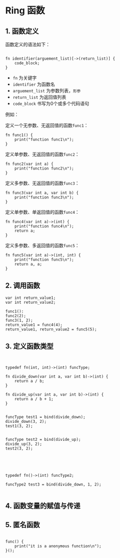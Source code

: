 # Ring 函数


## 1. 函数定义

函数定义的语法如下：

```ring

fn identifier(arguement_list)[->(return_list)] {
    code_block;
}
```

- ```fn``` 为关键字
- ```identifier``` 为函数名
- ```arguement_list``` 为参数列表，```形参```
- ```return_list``` 为返回值列表
- ```code_block``` 书写为0个或多个代码语句


例如：

定义一个无参数、无返回值的函数```func1```：

```ring
fn func1() {
    print("function func1\n");
}
```



定义单参数、无返回值的函数```func2```：
```ring
fn func2(var int a) {
    print("function func2\n");
}

```

定义多参数、无返回值的函数```func3```：
```ring
fn func3(var int a, var int b) {
    print("function func3\n");
}
```


定义单参数、单返回值的函数```func4```：
```ring
fn func4(var int a)->(int) {
    print("function func4\n");
    return a;
}
```

定义多参数、多返回值的函数```func5```：
```ring
fn func5(var int a)->(int, int) {
    print("function func5\n");
    return a, a;
}
```


## 2. 调用函数

```ring
var int return_value1;
var int return_value2;

func1():
func2(2);
func3(1, 2);
return_value1 = func4(4);
return_value1, return_value2 = func5(5);
```


## 3. 定义函数类型

```ring


typedef fn(int, int)->(int) funcType;

fn divide_down(var int a, var int b)->(int) {
    return a / b;
}

fn divide_up(var int a, var int b)->(int) {
    return a / b + 1;
}


funcType test1 = bind(divide_down);
divide_down(3, 2);
test1(3, 2);


funcType test2 = bind(divide_up);
divide_up(3, 2);
test2(3, 2);





typedef fn()->(int) funcType2;

funcType2 test3 = bind(divide_down, 1, 2);


```



## 4. 函数变量的赋值与传递


## 5. 匿名函数

```ring

func() {
    print("it is a anonymous function\n");
}();


```



